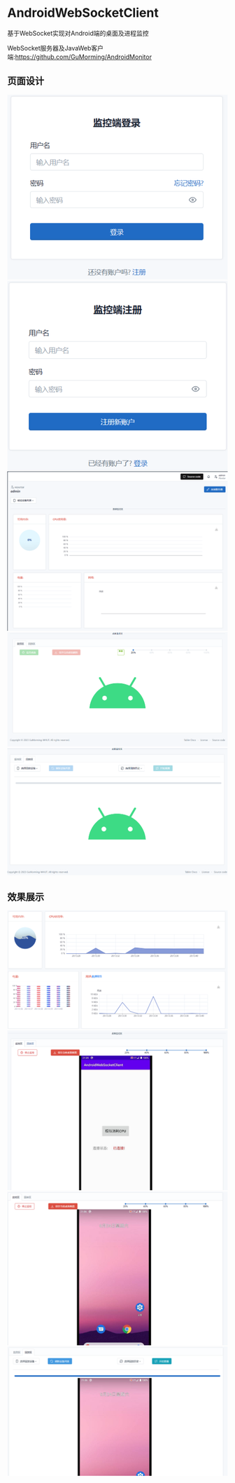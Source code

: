 # AndroidWebSocketClient

基于WebSocket实现对Android端的桌面及进程监控

WebSocket服务器及JavaWeb客户端:<https://github.com/GuMorming/AndroidMonitor>
## 页面设计
![登录页](/readMeImg/loginPage.png)
![注册页](/readMeImg/registerPage.png)
![主页-数据区](/readMeImg/main-data.png)
![主页-监控区](/readMeImg/main-monitor.png)
![主页-回放区](/readMeImg/main-rePlay.png)

## 效果展示
![测试-数据区](/readMeImg/test-data.png)
![测试-桌面监控1](/readMeImg/test-monitor1.png)
![测试-桌面监控2](/readMeImg/test-monitor2.png)
![测试-回放](/readMeImg/test-rePlay.png)
